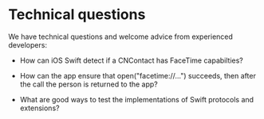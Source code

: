 # Technical questions

We have technical questions and welcome advice from experienced developers: 

  * How can iOS Swift detect if a CNContact has FaceTime capabilties? 

  * How can the app ensure that open("facetime://…") succeeds, then after the call the person is returned to the app?
  
  * What are good ways to test the implementations of Swift protocols and extensions?
